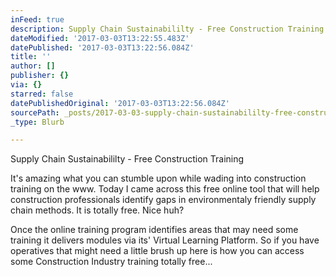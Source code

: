 ```yaml
---
inFeed: true
description: Supply Chain Sustainabililty - Free Construction Training
dateModified: '2017-03-03T13:22:55.483Z'
datePublished: '2017-03-03T13:22:56.084Z'
title: ''
author: []
publisher: {}
via: {}
starred: false
datePublishedOriginal: '2017-03-03T13:22:56.084Z'
sourcePath: _posts/2017-03-03-supply-chain-sustainabililty-free-construction-training.md
_type: Blurb

---
```

Supply Chain Sustainabililty - Free Construction Training

It's amazing what you can stumble upon while wading into construction training on the www. Today I came across this free online tool that will help construction professionals identify gaps in environmentaly friendly supply chain methods. It is totally free. Nice huh? 

Once the online training program identifies areas that may need some training it delivers modules via its' Virtual Learning Platform. So if you have operatives that might need a little brush up here is how you can access some Construction Industry training totally free...